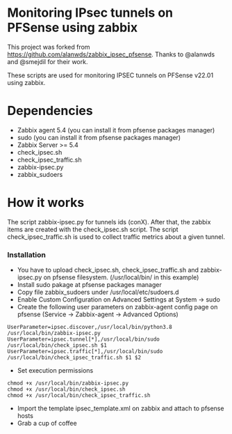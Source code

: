 # Monitoring IPsec tunnels on PFSense using zabbix

This project was forked from https://github.com/alanwds/zabbix_ipsec_pfsense. Thanks to @alanwds and @smejdil for their work. 

These scripts are used for monitoring IPSEC tunnels on PFSense v22.01 using zabbix.

# Dependencies

- Zabbix agent 5.4 (you can install it from pfsense packages manager)
- sudo (you can install it from pfsense packages manager)
- Zabbix Server >= 5.4
- check_ipsec.sh
- check_ipsec_traffic.sh
- zabbix-ipsec.py
- zabbix_sudoers

# How it works

The script zabbix-ipsec.py for tunnels ids (conX). After that, the zabbix items are created with the check_ipsec.sh script. The script check_ipsec_traffic.sh is used to collect traffic metrics about a given tunnel.

### Installation

- You have to upload check_ipsec.sh, check_ipsec_traffic.sh and zabbix-ipsec.py on pfsense filesystem. (/usr/local/bin/ in this example)
- Install sudo pakage at pfsense packages manager
- Copy file zabbix_sudoers under /usr/local/etc/sudoers.d
- Enable Custom Configuration on Advanced Settings at System -> sudo
- Create the following user parameters on zabbix-agent config page on pfsense (Service -> Zabbix-agent -> Advanced Options)
```
UserParameter=ipsec.discover,/usr/local/bin/python3.8 /usr/local/bin/zabbix-ipsec.py
UserParameter=ipsec.tunnel[*],/usr/local/bin/sudo /usr/local/bin/check_ipsec.sh $1
UserParameter=ipsec.traffic[*],/usr/local/bin/sudo /usr/local/bin/check_ipsec_traffic.sh $1 $2
```
- Set execution permissions
```
chmod +x /usr/local/bin/zabbix-ipsec.py
chmod +x /usr/local/bin/check_ipsec.sh 
chmod +x /usr/local/bin/check_ipsec_traffic.sh 
``` 
- Import the template ipsec_template.xml on zabbix and attach to pfsense hosts
- Grab a cup of coffee
